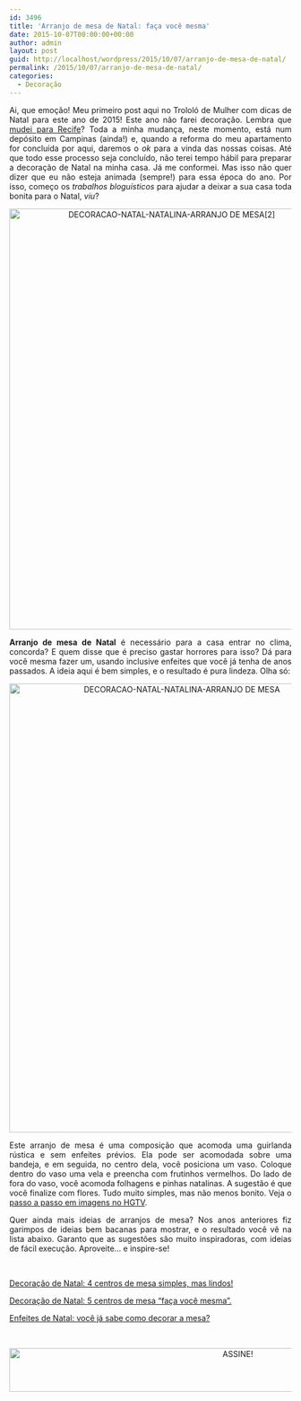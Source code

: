 ```yaml
---
id: 3496
title: 'Arranjo de mesa de Natal: faça você mesma'
date: 2015-10-07T00:00:00+00:00
author: admin
layout: post
guid: http://localhost/wordpress/2015/10/07/arranjo-de-mesa-de-natal/
permalink: /2015/10/07/arranjo-de-mesa-de-natal/
categories:
  - Decoração
---
```

<p align="justify">
  Ai, que emoção! Meu primeiro post aqui no Trololó de Mulher com dicas de Natal para este ano de 2015! Este ano não farei decoração. Lembra que <a href="http://www.trololodemulher.com.br/2015/03/26/blog-ferias-recomeco/" target="_blank">mudei para Recife</a>? Toda a minha mudança, neste momento, está num depósito em Campinas (ainda!) e, quando a reforma do meu apartamento for concluída por aqui, daremos o <em>ok</em> para a vinda das nossas coisas. Até que todo esse processo seja concluído, não terei tempo hábil para preparar a decoração de Natal na minha casa. Já me conformei. Mas isso não quer dizer que eu não esteja animada (sempre!) para essa época do ano. Por isso, começo os <em>trabalhos bloguísticos</em> para ajudar a deixar a sua casa toda bonita para o Natal, <em>viu</em>?
</p>

<p align="center">
  <a href="http://www.trololodemulher.com.br/blog/wp-content/uploads/2015/10/DECORACAO-NATAL-NATALINA-ARRANJO-DE-MESA2.jpg"><img class="alignnone size-full wp-image-11557" src="http://www.trololodemulher.com.br/blog/wp-content/uploads/2015/10/DECORACAO-NATAL-NATALINA-ARRANJO-DE-MESA2.jpg" alt="DECORACAO-NATAL-NATALINA-ARRANJO DE MESA[2]" width="564" height="750" /></a>
</p>

<p align="justify">
  <strong>Arranjo de mesa de Natal</strong> é necessário para a casa entrar no clima, concorda? E quem disse que é preciso gastar horrores para isso? Dá para você mesma fazer um, usando inclusive enfeites que você já tenha de anos passados. A ideia aqui é bem simples, e o resultado é pura lindeza. Olha só:
</p>

<p align="center">
  <a href="http://www.trololodemulher.com.br/blog/wp-content/uploads/2015/10/DECORACAO-NATAL-NATALINA-ARRANJO-DE-MESA.jpeg"><img class="alignnone size-full wp-image-11556" src="http://www.trololodemulher.com.br/blog/wp-content/uploads/2015/10/DECORACAO-NATAL-NATALINA-ARRANJO-DE-MESA.jpeg" alt="DECORACAO-NATAL-NATALINA-ARRANJO DE MESA" width="600" height="800" /></a>
</p>

<p align="justify">
  Este arranjo de mesa é uma composição que acomoda uma guirlanda rústica e sem enfeites prévios. Ela pode ser acomodada sobre uma bandeja, e em seguida, no centro dela, você posiciona um vaso. Coloque dentro do vaso uma vela e preencha com frutinhos vermelhos. Do lado de fora do vaso, você acomoda folhagens e pinhas natalinas. A sugestão é que você finalize com flores. Tudo muito simples, mas não menos bonito. Veja o <a href="http://www.hgtv.com/design/make-and-celebrate/handmade/how-to-make-a-layered-holiday-centerpiece" target="_blank">passo a passo em imagens no HGTV</a>.
</p>

<p align="justify">
  Quer ainda mais ideias de arranjos de mesa? Nos anos anteriores fiz garimpos de ideias bem bacanas para mostrar, e o resultado você vê na lista abaixo. Garanto que as sugestões são muito inspiradoras, com ideias de fácil execução. Aproveite… e inspire-se!
</p>

&nbsp;

<a href="http://www.trololodemulher.com.br/2014/11/03/decoracao-natal-mesa/" target="_blank">Decoração de Natal: 4 centros de mesa simples, mas lindos!</a>

<a href="http://www.trololodemulher.com.br/2014/10/20/decoracao-de-natal-2/" target="_blank">Decoração de Natal: 5 centros de mesa “faça você mesma”.</a>

<a href="http://www.trololodemulher.com.br/2010/11/15/enfeites-natal-mesa/" target="_blank">Enfeites de Natal: você já sabe como decorar a mesa?</a>

&nbsp;

<p align="center">
  <a href="http://feedburner.google.com/fb/a/mailverify?uri=blogBichaFemea&loc=en_US" target="_blank"><img class="alignnone size-full wp-image-10439" src="http://www.trololodemulher.com.br/blog/wp-content/uploads/2014/09/ASSINE.png" alt="ASSINE!" width="800" height="78" /></a>
</p>

&nbsp;

&nbsp;
